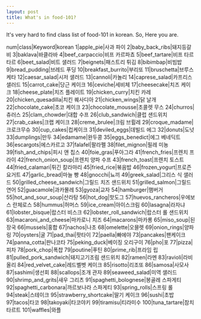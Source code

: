 ```yaml
---
layout: post
title: What's in food-101?
---
```


It's very hard to find class list of food-101 in korean.
So, Here you are.

num|class|Keyword|korean
1|apple_pie|사과 파이
2|baby_back_ribs|돼지등갈비
3|baklava|바클라바
4|beef_carpaccio|비프 카르파쵸
5|beef_tartare|비프 타르타르
6|beet_salad|비트 샐러드
7|beignets|패스트리 튀김
8|bibimbap|비빔밥
9|bread_pudding|브레드 푸딩
10|breakfast_burrito|부리또
11|bruschetta|브루스케타
12|caesar_salad|시저 샐러드
13|cannoli|카놀리
14|caprese_salad|카프리스 샐러드
15|carrot_cake|당근 케이크
16|ceviche|세비체
17|cheesecake|치즈 케이크
18|cheese_plate|치즈 플레이트
19|chicken_curry|치킨 카레
20|chicken_quesadilla|치킨 퀘사디아
21|chicken_wings|닭 날개
22|chocolate_cake|초코 케이크
23|chocolate_mousse|초콜렛 무스
24|churros|츄러스
25|clam_chowder|대합 수프
26|club_sandwich|클럽 샌드위치
27|crab_cakes|크랩 케이크
28|creme_brulee|크림 브륄레
29|croque_madame|크로크무슈
30|cup_cakes|컵케이크
31|deviled_eggs|데빌드 에그
32|donuts|도넛
33|dumplings|만두
34|edamame|완두콩
35|eggs_benedict|에그 베네딕트
36|escargots|에스카르고
37|falafel|팔라펠
38|filet_mignon|필레 미뇽
39|fish_and_chips|피시 앤 칩스
40|foie_gras|푸아그라
41|french_fries|프렌치 프라이
42|french_onion_soup|프렌치 양파 수프
43|french_toast|프렌치 토스트
44|fried_calamari|튀긴 칼라마리
45|fried_rice|볶음밥
46|frozen_yogurt|프로즌 요거트
47|garlic_bread|마늘 빵
48|gnocchi|뇨끼
49|greek_salad|그리스 식 샐러드
50|grilled_cheese_sandwich|그릴드 치즈 샌드위치
51|grilled_salmon|그릴드 연어
52|guacamole|과카몰레
53|gyoza|교자
54|hamburger|햄버거
55|hot_and_sour_soup|산라탕
56|hot_dog|핫도그
57|huevos_rancheros|우에보스 란체로스
58|hummus|허머스
59|ice_cream|아이스크림
60|lasagna|라자냐
61|lobster_bisque|랍스터 비스크
62|lobster_roll_sandwich|랍스터 롤 샌드위치
63|macaroni_and_cheese|마카로니 치즈
64|macarons|마카롱
65|miso_soup|된장국
66|mussels|홍합
67|nachos|나초
68|omelette|오믈렛
69|onion_rings|양파링
70|oysters|굴
71|pad_thai|팟타이
72|paella|빠에야
73|pancakes|팬케이크
74|panna_cotta|판나코타
75|peking_duck|베이징 오리구이
76|pho|포
77|pizza|피차
78|pork_chop|폭챱
79|poutine|푸틴
80|prime_rib|프라임 립
81|pulled_pork_sandwich|돼지고기조림 샌드위치
82|ramen|라멘
83|ravioli|라비올리
84|red_velvet_cake|레드벨벳 케이크
85|risotto|리조또
86|samosa|사모사
87|sashimi|생선회
88|scallops|조개 관자
89|seaweed_salad|미역 샐러드
90|shrimp_and_grits|새우 그리츠
91|spaghetti_bolognese|봉골레 스파게티
92|spaghetti_carbonara|까르보나라 스파게티
93|spring_rolls|스프링 롤
94|steak|스테이크
95|strawberry_shortcake|딸기 케이크
96|sushi|초밥
97|tacos|타코
98|takoyaki|타코야키
99|tiramisu|티라미수
100|tuna_tartare|참치 타르트
101|waffles|와플

